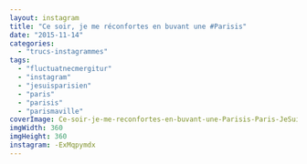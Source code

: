 ```yaml
---
layout: instagram
title: "Ce soir, je me réconfortes en buvant une #Parisis"
date: "2015-11-14"
categories: 
  - "trucs-instagrammes"
tags: 
  - "fluctuatnecmergitur"
  - "instagram"
  - "jesuisparisien"
  - "paris"
  - "parisis"
  - "parismaville"
coverImage: Ce-soir-je-me-reconfortes-en-buvant-une-Parisis-Paris-JeSuisParisien-ParisMaVille-PrayForParis-Fluct.jpg
imgWidth: 360
imgHeight: 360
instagram: -ExMqpymdx
---
```

